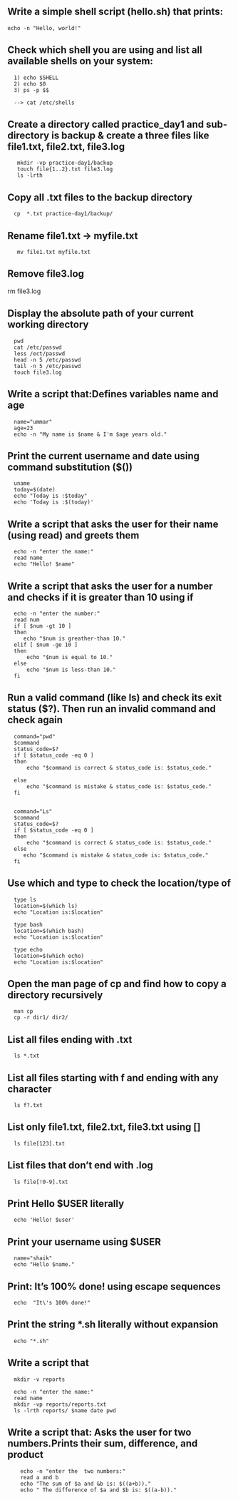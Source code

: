 Write a simple shell script (hello.sh) that prints:
---------------------------------------------------
    echo -n "Hello, world!"


Check which shell you are using and list all available shells on your system:
-----------------------------------------------------------------------------

      1) echo $SHELL
      2) echo $0
      3) ps -p $$

      --> cat /etc/shells

Create a directory called practice_day1 and sub-directory is backup & create a three files like file1.txt, file2.txt, file3.log
-------------------------------------------------------------------------------------------------------------------------------

       mkdir -vp practice-day1/backup
       touch file{1..2}.txt file3.log
       ls -lrth 

 Copy all .txt files to the backup directory
 --------------------------------------------

      cp  *.txt practice-day1/backup/

 Rename file1.txt → myfile.txt
 -----------------------------

       mv file1.txt myfile.txt

 Remove file3.log
 -----------------

  rm file3.log 

Display the absolute path of your current working directory
-----------------------------------------------------------
      pwd 
      cat /etc/passwd
      less /ect/passwd 
      head -n 5 /etc/passwd
      tail -n 5 /etc/passwd
      touch file3.log

 Write a script that:Defines variables name and age
 --------------------------------------------------

      name="ummar"
      age=23
      echo -n "My name is $name & I'm $age years old."

 Print the current username and date using command substitution ($())
 --------------------------------------------------------------------
      uname 
      today=$(date)
      echo "Today is :$today"
      echo 'Today is :$(today)'

 Write a script that asks the user for their name (using read) and greets them
 ------------------------------------------------------------------------------

      echo -n "enter the name:"
      read name 
      echo "Hello! $name"

Write a script that asks the user for a number and checks if it is greater than 10 using if
-------------------------------------------------------------------------------------------

      echo -n "enter the number:"
      read num 
      if [ $num -gt 10 ]
      then 
         echo "$num is greather-than 10."
      elif [ $num -ge 10 ]
      then
          echo "$num is equal to 10."
      else
          echo "$num is less-than 10."
      fi

 Run a valid command (like ls) and check its exit status ($?). Then run an invalid command and check again
 ---------------------------------------------------------------------------------------------------------
      command="pwd"
      $command
      status_code=$?
      if [ $status_code -eq 0 ]
      then 
          echo "$command is correct & status_code is: $status_code."
          
      else
          echo "$command is mistake & status_code is: $status_code."
      fi


      command="Ls"
      $command
      status_code=$?
      if [ $status_code -eq 0 ]
      then
          echo "$command is correct & status_code is: $status_code."
      else
         echo "$command is mistake & status_code is: $status_code."
      fi
    
 Use which and type to check the location/type of
 -------------------------------------------------

      type ls 
      location=$(which ls) 
      echo "Location is:$location"
      
      type bash 
      location=$(which bash)
      echo "Location is:$location"
      
      type echo
      location=$(which echo)
      echo "Location is:$location"

 Open the man page of cp and find how to copy a directory recursively
 --------------------------------------------------------------------

      man cp 
      cp -r dir1/ dir2/

 List all files ending with .txt
 -------------------------------

      ls *.txt

 List all files starting with f and ending with any character
 ------------------------------------------------------------

      ls f?.txt

 List only file1.txt, file2.txt, file3.txt using []
 --------------------------------------------------
      ls file[123].txt

 List files that don’t end with .log
 -----------------------------------        

      ls file[!0-9].txt

 Print Hello $USER literally
 ---------------------------

      echo 'Hello! $user'

 Print your username using $USER
 --------------------------------
      name="shaik"
      echo "Hello $name."

Print: It’s 100% done! using escape sequences
----------------------------------------------

      echo  "It\'s 100% done!"

 Print the string *.sh literally without expansion
 -------------------------------------------------

      echo "*.sh"

 Write a script that
 --------------------
      mkdir -v reports
      
      echo -n "enter the name:"
      read name 
      mkdir -vp reports/reports.txt
      ls -lrth reports/ $name date pwd 

Write a script that: Asks the user for two numbers.Prints their sum, difference, and product
--------------------------------------------------------------------------------------------
        echo -n "enter the  two numbers:"
        read a and b
        echo "The sum of $a and &b is: $((a+b))."
        echo " The difference of $a and $b is: $((a-b))."

